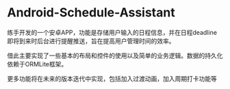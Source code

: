 # Android-Schedule-Assistant
 练手开发的一个安卓APP，功能是存储用户输入的日程信息，并在日程deadline即将到来时后台进行提醒推送，旨在提高用户管理时间的效率。
 
 借此主要实现了一些基本的布局和控件的使用以及简单的业务逻辑。数据的持久化依赖于ORMLite框架。
 
 更多功能将在未来的版本迭代中实现，包括加入过渡动画，加入周期打卡功能等
